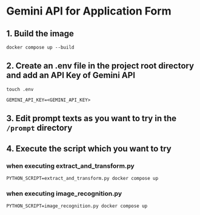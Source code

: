 # Gemini API for Application Form

## 1. Build the image
```docker compose up --build```

## 2. Create an .env file in the project root directory and add an API Key of Gemini API
```
touch .env
```
```
GEMINI_API_KEY=<GEMINI_API_KEY>
```

## 3. Edit prompt texts as you want to try in the ```/prompt``` directory

## 4. Execute the script which you want to try
### when executing extract_and_transform.py
```
PYTHON_SCRIPT=extract_and_transform.py docker compose up
```

### when executing image_recognition.py
```
PYTHON_SCRIPT=image_recognition.py docker compose up
```
